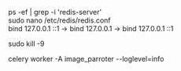 ps -ef | grep -i 'redis-server'  
sudo nano /etc/redis/redis.conf  
    bind 127.0.0.1 ::1   ->   bind 127.0.0.1   ->   bind 127.0.0.1 ::1

sudo kill -9 <PID>

celery worker -A image_parroter --loglevel=info